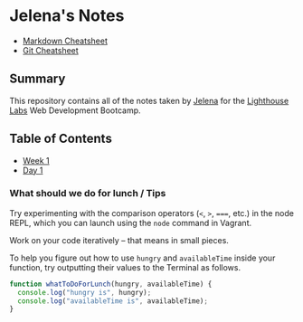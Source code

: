 # Jelena's Notes

* [Markdown Cheatsheet](https://github.com/adam-p/markdown-here/wiki/Markdown-Cheatsheet)
* [Git Cheatsheet](https://docs.google.com/document/d/159Vwi19JGtYvsiimW4KBMaoDU4M7Qk6u3C4NJbFYdKE/edit)

## Summary

This repository contains all of the notes taken by [Jelena](https://github.com/jgrimshaw) for the [Lighthouse Labs](https://lighthouselabs.ca/) Web Development Bootcamp.

## Table of Contents
* [Week 1](/Week_1)
 * [Day 1](/Week_1/Day_1)

 ### What should we do for lunch / Tips

Try experimenting with the comparison operators (`<`, `>`, `===`, etc.) in the node REPL, which you can launch using the `node` command in Vagrant.

Work on your code iteratively – that means in small pieces.

To help you figure out how to use `hungry` and `availableTime` inside your function, try outputting their values to the Terminal as follows.

```javascript
function whatToDoForLunch(hungry, availableTime) {
  console.log("hungry is", hungry);
  console.log("availableTime is", availableTime);
}
```